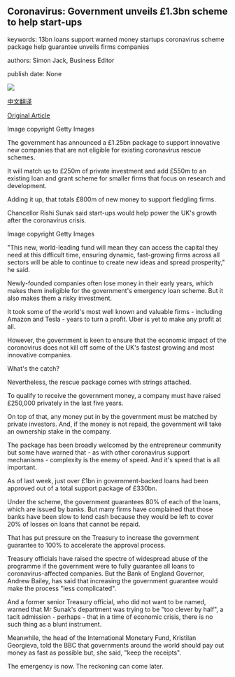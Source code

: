 ## Coronavirus: Government unveils £1.3bn scheme to help start-ups

keywords: 13bn loans support warned money startups coronavirus scheme package help guarantee unveils firms companies

authors: Simon Jack, Business Editor

publish date: None

![](https://ichef.bbci.co.uk/news/1024/branded_news/2549/production/_111854590_gettyimages-1167549790.jpg)

[中文翻译](Coronavirus%3A%20Government%20unveils%20%C2%A31.3bn%20scheme%20to%20help%20start-ups_zh.md)

[Original Article](https://www.bbc.com/news/business-52348409)

Image copyright Getty Images

The government has announced a £1.25bn package to support innovative new companies that are not eligible for existing coronavirus rescue schemes.

It will match up to £250m of private investment and add £550m to an existing loan and grant scheme for smaller firms that focus on research and development.

Adding it up, that totals £800m of new money to support fledgling firms.

Chancellor Rishi Sunak said start-ups would help power the UK's growth after the coronavirus crisis.

Image copyright Getty Images

"This new, world-leading fund will mean they can access the capital they need at this difficult time, ensuring dynamic, fast-growing firms across all sectors will be able to continue to create new ideas and spread prosperity," he said.

Newly-founded companies often lose money in their early years, which makes them ineligible for the government's emergency loan scheme. But it also makes them a risky investment.

It took some of the world's most well known and valuable firms - including Amazon and Tesla - years to turn a profit. Uber is yet to make any profit at all.

However, the government is keen to ensure that the economic impact of the coronovirus does not kill off some of the UK's fastest growing and most innovative companies.

What's the catch?

Nevertheless, the rescue package comes with strings attached.

To qualify to receive the government money, a company must have raised £250,000 privately in the last five years.

On top of that, any money put in by the government must be matched by private investors. And, if the money is not repaid, the government will take an ownership stake in the company.

The package has been broadly welcomed by the entrepreneur community but some have warned that - as with other coronavirus support mechanisms - complexity is the enemy of speed. And it's speed that is all important.

As of last week, just over £1bn in government-backed loans had been approved out of a total support package of £330bn.

Under the scheme, the government guarantees 80% of each of the loans, which are issued by banks. But many firms have complained that those banks have been slow to lend cash because they would be left to cover 20% of losses on loans that cannot be repaid.

That has put pressure on the Treasury to increase the government guarantee to 100% to accelerate the approval process.

Treasury officials have raised the spectre of widespread abuse of the programme if the government were to fully guarantee all loans to coronavirus-affected companies. But the Bank of England Governor, Andrew Bailey, has said that increasing the government guarantee would make the process "less complicated".

And a former senior Treasury official, who did not want to be named, warned that Mr Sunak's department was trying to be "too clever by half", a tacit admission - perhaps - that in a time of economic crisis, there is no such thing as a blunt instrument.

Meanwhile, the head of the International Monetary Fund, Kristilan Georgieva, told the BBC that governments around the world should pay out money as fast as possible but, she said, "keep the receipts".

The emergency is now. The reckoning can come later.